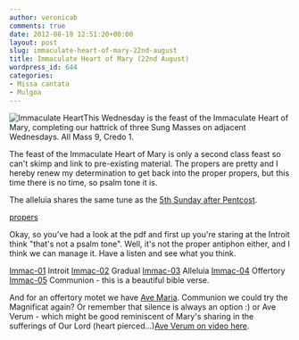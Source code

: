 ```yaml
---
author: veronicab
comments: true
date: 2012-08-19 12:51:20+00:00
layout: post
slug: immaculate-heart-of-mary-22nd-august
title: Immaculate Heart of Mary (22nd August)
wordpress_id: 644
categories:
- Missa cantata
- Mulgoa
---
```


![Immaculate Heart](http://catholicismpure.files.wordpress.com/2012/06/maryheart.jpg?w=200)This Wednesday is the feast of the Immaculate Heart of Mary, completing our hattrick of three Sung Masses on adjacent Wednesdays.  All Mass 9, Credo 1.

The feast of the Immaculate Heart of Mary is only a second class feast so can't skimp and link to pre-existing material.  The propers are pretty and I hereby renew my determination to get back into the proper propers, but this time there is no time, so psalm tone it is.

The alleluia shares the same tune as the [5th Sunday after Pentcost](http://www.christusrex.org/www2/cantgreg/trid_dVpostPentecosten.html).

[propers](http://repleatur.net/wp-content/uploads/2012/08/propers8.pdf)

Okay, so you've had a look at the pdf and first up you're staring at the Introit think "that's not a psalm tone".  Well, it's not the proper antiphon either, and I think we can manage it.  Have a listen and see what you think.

[Immac-01](http://repleatur.net/wp-content/uploads/2012/08/Immac-01.mp3) Introit
[Immac-02](http://repleatur.net/wp-content/uploads/2012/08/Immac-02.mp3) Gradual
[Immac-03](http://repleatur.net/wp-content/uploads/2012/08/Immac-03.mp3) Alleluia
[Immac-04](http://repleatur.net/wp-content/uploads/2012/08/Immac-04.mp3) Offertory
[Immac-05](http://repleatur.net/wp-content/uploads/2012/08/Immac-05.mp3) Communion - this is a beautiful bible verse.

And for an offertory motet we have [Ave Maria](http://repleatur.net/2012/05/18/ave-maria/).  Communion we could try the Magnificat again?  Or remember that silence is always an option :) or Ave Verum - which might be good reminiscent of Mary's sharing in the sufferings of Our Lord (heart pierced...)[Ave Verum on video here](http://www.youtube.com/watch?v=rdyQQ8I2Pi4).

